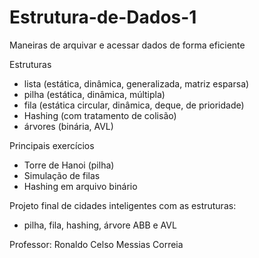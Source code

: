 # Estrutura-de-Dados-1

Maneiras de arquivar e acessar dados de forma eficiente

Estruturas
  - lista (estática, dinâmica,  generalizada, matriz esparsa)
  - pilha (estática, dinâmica, múltipla)
  - fila (estática circular, dinâmica, deque, de prioridade)
  - Hashing (com tratamento de colisão)
  - árvores (binária, AVL)

Principais exercícios
  - Torre de Hanoi (pilha)
  - Simulação de filas
  - Hashing em arquivo binário

Projeto final de cidades inteligentes com as estruturas:
  - pilha, fila, hashing, árvore ABB e AVL

Professor: Ronaldo Celso Messias Correia
